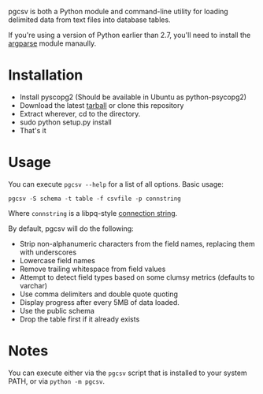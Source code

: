pgcsv is both a Python module and command-line utility for loading delimited
data from text files into database tables.

If you're using a version of Python earlier than 2.7, you'll need to install the
[argparse](http://code.google.com/p/argparse/) module manaully.

Installation
============

* Install pyscopg2 (Should be available in Ubuntu as python-psycopg2)
* Download the latest [tarball](https://github.com/lysol/pgcsv/tarball/master) or clone this repository
* Extract wherever, cd to the directory.
* sudo python setup.py install
* That's it

Usage
=====

You can execute `pgcsv --help` for a list of all options. Basic usage:

    pgcsv -S schema -t table -f csvfile -p connstring

Where `connstring` is a libpq-style [connection string](http://www.postgresql.org/docs/9.1/static/libpq-connect.html).

By default, pgcsv will do the following:

* Strip non-alphanumeric characters from the field names, replacing them with underscores
* Lowercase field names
* Remove trailing whitespace from field values
* Attempt to detect field types based on some clumsy metrics (defaults to varchar)
* Use comma delimiters and double quote quoting
* Display progress after every 5MB of data loaded.
* Use the public schema
* Drop the table first if it already exists

Notes
=====

You can execute either via the `pgcsv` script that is installed to your system PATH,
or via `python -m pgcsv`.
